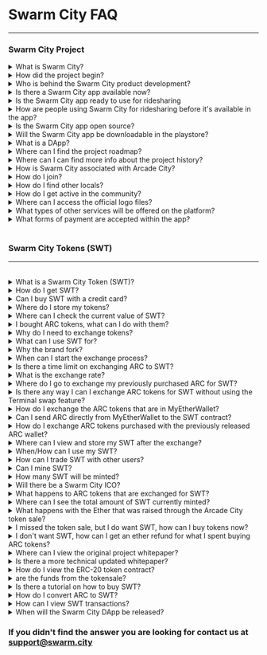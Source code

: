 # Swarm City FAQ  
---

### Swarm City Project  

<details><summary>What is Swarm City?</summary>

A global network building a decentralized app, built on the Ethereum blockchain, to create a [community](https://medium.com/arcade-city-press/getting-organized-62b91a7a0541) of open marketplaces for the exchange of services between peers. Learn more [here](https://queenbeesc.github.io/swarm.city/)
</details>


<details><summary>How did the project begin?</summary>

This project started as a [crazy idea](http://www.newsbtc.com/2016/11/09/arcade-city-decentralized-p2p-services-platform-announces-ico/) to cut out the middlemen between rideshare drivers and passengers. The idea attracted a swarm of contributors that organically strengthened the effort by using Facebook networks to free drivers from both the corporate giants and unnecessary regulations with open peer-2-peer interactions, and eventually attracted some Ethereum developers. Which led to the crowdsale, a [brand fork](https://press.swarm.city/forking-a-brand-cde5de87d46a), and new [business leader](https://press.swarm.city/happy-new-year-a52f80043cc7) to carry the project to the next level, a truly [decentralized platform](http://www.newsbtc.com/2017/02/20/launch-swarm-city-terminal/)
</details>

<details><summary>Who is behind the Swarm City product development?</summary>

[Business & Tech Team](https://getactivein.swarm.city/) [Advisors](https://advisors.swarm.city/)
</details>

<details><summary>Is there a Swarm City app available now?</summary>

Yes, you can access the web application by entering the [Terminal](https://swarm.city) 
What can I do in the Terminal? | At this time, you can use [the Terminal](https://github.com/swarmcity/sc-terminal/blob/master/README.md) to create a profile, exchange ARC to SWT, send/receive SWT, and view the USD value of your SWT balance, check the GitHub
</details>

<details><summary>Is the Swarm City app ready to use for ridesharing</summary>

No, that feature will be available in the second release, [Boardwalk](https://github.com/swarmcity/sc-boardwalk), check the GitHub!
</details>

<details><summary>How are people using Swarm City for ridesharing before it's available in the app?</summary>

Join your local Facebook [Swarm City #needaride](https://queenbeesc.github.io/NeedARide/) group. Post #needaride and meet others in your area. One of your peers will respond to the post. The 2 parties can negotiate the rest, #done
</details>

<details><summary>Is the Swarm City app open source?</summary>

Yes, Swarm City is an open-source P2P web application platform, providing decentralized, privacy-preserving software which keeps users in control of their own content. [Github](https://github.com/swarmcity)
</details>

<details><summary>Will the Swarm City app be downloadable in the playstore?</summary>

No, we have decided against listing the Swarm City app in the Google or Apple appstores. We are creating a Decentralized App (DApp), we do not want to create limitations to suit Google or Apple guidelines. This [book](https://books.google.com/books?id=CEsPDAAAQBAJ&pg=PT140&lpg=PT140&dq=can+you+list+a+decentralized+app+in+the+app+stores&source=bl&ots=gxpXgTRhcb&sig=dzk4uYfnXfWMOSOVLm6kQNDYsdM&hl=en&sa=X&ved=0ahUKEwjQh-e0kcTTAhXBjVQKHdCeD18Q6AEIWzAJ#v=onepage&q=can%20you%20list%20a%20decentralized%20app%20in%20the%20app%20stores&f=false) describes why
</details>

<details><summary>What is a DApp?</summary>

Decentralized Apps (DApps) are a new type of software program designed to exist on the Internet in a way that is not controlled by any single entity. No central servers, no data collection. See the explanations given on the [Ethereum stack exchange](https://ethereum.stackexchange.com/questions/383/what-is-a-dapp)
</details>

<details><summary>Where can I find the project roadmap?</summary>

This Medium article best describes the long term vision of the project [Unmistakably Swarm City](https://press.swarm.city/unmistakably-swarm-city-9522606f88)
</details>

<details><summary>Where can I can find more info about the project history?</summary>

Regular project updates are posted on Medium, [Swarm City Press](https://medium.com/arcade-city-press) or [Swarm City Times](https://medium.com/arcade-city-press/getting-organized-62b91a7a0541)
</details>

<details><summary>How is Swarm City associated with Arcade City?</summary>

The Arcade City cofounders and the project’s Ethereum development team separated from the project visionary during the ICO in November 2016. We describe what we refer to as a brand fork [here](https://press.swarm.city/forking-a-brand-cde5de87d46a)
</details>

<details><summary>How do I join?</summary>

Visit [the Terminal](https://swarm.city ) to create a user profile and a digital wallet 
</details>

<details><summary>How do I find other locals?</summary>

Facebook [Swarm City #needaride](https://www.swarmedup.com/needaride/) groups
</details>

<details><summary>How do I get active in the community?</summary>

[Slack](https://swarm-slack-invite.herokuapp.com/), [Twitter](https://twitter.com/SwarmCityDApp), [Medium](https://press.swarm.city/), [Github](https://github.com/swarmcity), [YouTube](https://www.youtube.com/channel/UCsHBWn_ytZ3xdMbTyYe5Ifg), [Facebook](https://www.facebook.com/groups/SwarmCity/), and any other place you think the swarm might have landed just search Swarm City
</details>

<details><summary>Where can I access the official logo files?</summary>

Github [swarm.city branding](https://github.com/swarmcity/branding.git)
</details>

<details><summary>What types of other services will be offered on the platform?</summary>

We will begin by featuring ridesharing, in the Boardwalk release. Followed by the introduction of Storefront, where other peer-2-peer services, such as [SwarmBnb](https://swarmbnb.com), babysitting, dog walking, car repair, etc will become available as other entrepreneurs and decentralized apps plug into the Swarm CIty network using APIs 
</details>

<details><summary>What forms of payment are accepted within the app?</summary>

Only SWT will be exchanged in the Swarm City ecosystem. However, users can start the transaction with any form of payment, and it will be automatically converted to SWT to complete the transaction behind the scenes
</details>

<br>

### Swarm City Tokens (SWT)
---    

<br>


<details><summary>What is a Swarm City Token (SWT)?</summary>

The SWT is a utility token used to pay for transactions in the Swarm City ecosystem. Learn more in the [token whitepaper](https://github.com/swarmcity/sc-token/blob/master/token-exchange-miniwhitepaper.md)
</details>

<details><summary>How do I get SWT?</summary>

The best way to buy SWT is from an exchange 
[Changelly](https://changelly.com)
[Bittrex](https://bittrex.com/Market/Index?MarketName=BTC-SWT), [Etherdelta](https://etherdelta.github.io/#SWT-ETH), [CryptoDerivatives](https://cryptoderivatives.market/token/SWT), 
</details>

<details><summary>Can I buy SWT with a credit card?</summary>

Yes, on [Changelly](https://chengelly.com)
</details>

<details><summary>Where do I store my tokens?</summary>

You can store your SWT in your SWT wallet created in the Terminal or any external wallet that supports ERC-20 tokens
How can I view my SWT balance using etherscan?
Go to the [SWT ERC 20 contract](https://etherscan.io/token/0xB9e7F8568e08d5659f5D29C4997173d84CdF2607) > Filter by: "add your SWT wallet public address > APPLY
</details>

<details><summary>Where can I check the current value of SWT?</summary>

Enter the [Terminal](https://swarm.city), load your SWT wallet and click on your SWT balance, visit [Coinmarketcap](http://coinmarketcap.com/assets/swarm-city/), or load your wallet in [MyEtherWallet](https://myetherwallet.com)
</details>

<details><summary>I bought ARC tokens, what can I do with them?</summary>
You can either hold on to them for novelty sake or exchange them for SWT in the [Terminal](https://swarm.city)
</details>

<details><summary>Why do I need to exchange tokens?</summary>

For the benefit of this project it was necessary to fork the brand from Arcade City to Swarm City. However, we wanted to make sure the brand fork did not impact Arcade City token owners. The last step to completing our rebranding process is upgrading our token to the [Swarm City Token]https://github.com/swarmcity/sc-token/blob/master/token-exchange-miniwhitepaper.md)(SWT)
</details>

<details><summary>What can I use SWT for?</summary>

All transactions that occur within the Swarm CIty DApp will happen on the Ethereum blockchain, users exchange SWT, an ERC 20 token
</details>


<details><summary>Why the brand fork?</summary>

There are 2 key reasons for the brand fork, the ARC symbol was already in use by some other coins and the previous token contract cannot be renamed and would not have suited the new branding
</details>

<details><summary>When can I start the exchange process?</summary>

You can start the exchange anytime, [enter here]( https://swarm.city/)    
</details>

<details><summary>Is there a time limit on exchanging ARC to SWT?</summary>

There is no time limit on performing the conversion. This functionality will be permanently available in our contract
</details>

<details><summary>What is the exchange rate?</summary>

This is a 1:1 token exchange
</details>

<details><summary>Where do I go to exchange my previously purchased ARC for SWT?</summary>

You will start the exchange by going to the Swarm City Terminal, [enter here]( https://swarm.city)
</details>

<details><summary>Is there any way I can I exchange ARC tokens for SWT without using the Terminal swap feature?</summary>

Yes, the easiest way is to use the Terminal but users can perform the exchange manually, find directions [here]( https://github.com/swarmcity/sc-token/blob/master/token-exchange-miniwhitepaper.md#options-for-exchanging-my-tokens)
</details>

<details><summary>How do I exchange the ARC tokens that are in MyEtherWallet?</summary>

You will need to import your MyEtherWallet to the Terminal by pasting the private key. You will be guided through the token exchange process, which should only take a few minutes to execute. Once done, you can always watch the SWT on your [MyEtherWallet](https://myetherwallet.com) account as well as in the Terminal
</details>

<details><summary>Can I send ARC directly from MyEtherWallet to the SWT contract?</summary>

No, to exchange from ARC to SWT you will have paste to your private key from MyEtherWallet to Terminal and use the exchange tool in Terminal. Once complete, you will be able to view your SWT on your [MyEtherWallet](https://myetherwallet.com) account as well as in the Terminal
</details>

<details><summary>How do I exchange ARC tokens purchased with the previously released ARC wallet?</summary>

[Enter here]( https://swarm.city/) and follow the steps to import your ARC wallet into the Terminal. You will be guided through the token exchange process, which should only take a few minutes to execute
</details>

<details><summary>Where can I view and store my SWT after the exchange?</summary>

Upon entry to the Terminal, all users create a digital wallet. This wallet is used to view, store, send and receive the tokens you own
</details>

<details><summary>When/How can I use my SWT?</summary>

The Swarm City Token (SWT) has been created to function within the Swarm City environment. SWT will be exchanged as the only form of payment within the app 
</details>

<details><summary>How can I trade SWT with other users?</summary>

Users can send tokens with a public address or shortcode or any crypto exchange that lists SWT
</details>

<details><summary>Can I mine SWT?</summary>

No, you can't mine SWT. We held a crowdsale from Nov. 1 to Nov. 30, 2016. SWT was offered for sale to the public. There were 9,525,397.92198459159306133876 SWT minted to be traded on the platform
</details>

<details><summary>How many SWT will be minted?</summary>

The total number of SWT in circulation will be determined by how many ARC tokens get converted to SWT. If only 5,000,000 ARC tokens are converted into SWT, there will only be 5,000,000 SWT in circulation. Most notably there will be no extra tokens minted. A total of 9,525,397.921984591306133876 ARC tokens were minted, so at most only 9,525,397 SWT can ever be minted. This number includes the 16% tokens minted in addition to the ARC token sale.
</details>

<details><summary>Will there be a Swarm City ICO?</summary>

No, there will not be a Swarm City ICO. The amount of SWT created through the token exchange will be the maximum ever created
</details>

<details><summary>What happens to ARC tokens that are exchanged for SWT?</summary>

The ARC tokens will be destroyed immediately by being sent to a burning address 0x0000000000000000000000000000000000000000
</details>

<details><summary>Where can I see the total amount of SWT currently minted?</summary>

Check the token contract [here](https://etherscan.io/token/SwarmCity)
</details>

<details><summary>What happens with the Ether that was raised through the Arcade City token sale?</summary>

We have brand forked, but we are still actively developing the product as described in the token sale whitepaper. Therefore, we will continue to use the [ether](https://etherscan.io/address/0x50126e8fcb9be29f83c6bbd913cc85b40eaf86fc) for building the sharing economy platform. You can also follow the progress of the project in the Swarm City Medium channel, [end of April update](https://press.swarm.city/swarm-city-dev-update-april-25-2017-3bb0cf9348cf)
</details>

<details><summary>I missed the token sale, but I do want SWT, how can I buy tokens now?</summary>

The SWT is listed on exchanges, where anyone can offer to sell or buy tokens, some listed below:
[Bittrex](https://bittrex.com/Market/Index?MarketName=BTC-SWT), [Etherdelta](https://etherdelta.github.io/#SWT-ETH), [CryptoDerivatives](https://cryptoderivatives.market/token/SWT), [Coinmarketcap](http://coinmarketcap.com/assets/swarm-city/), [Changelly](https://changelly.com). In the future, users will easily buy tokens from USD, EUR and other fiat currencies on our in-app exchange
</details>

<details><summary>I don't want SWT, how can I get an ether refund for what I spent buying ARC tokens?</summary>

We will not refund ether, but you can sell ARC token one of the decentralized exchanges
</details>

<details><summary>Where can I view the original project whitepaper?</summary>

[Arcade City whitepaper](https://drive.google.com/file/d/0B9RSMdR2vWssV2JJX0t6dmN6SUk/view), published during the ICO in November 2016
</details>

<details><summary>Is there a more technical updated whitepaper?</summary>

Yes, the [Token exchange whitepaper](https://github.com/swarmcity/sc-token/blob/master/token-exchange-miniwhitepaper.md) was published by the project developers after the name brandfork in January 2017
</details>

<details><summary>How do I view the ERC-20 token contract?</summary>

Visit Etherscan to monitor the [SWT ERC-20 token contract](https://etherscan.io/token/0xB9e7F8568e08d5659f5D29C4997173d84CdF2607) 
</details>

<details><summary> are the funds from the tokensale?</summary>

[Etherscan](https://etherscan.io/address/0x50126e8fcb9be29f83c6bbd913cc85b40eaf86fc)
</details>

<details><summary>Is there a tutorial on how to buy SWT?</summary>

Bittrex tutorial on [Youtube](https://www.youtube.com/watch?v=CJIOeYI-e7o)
</details>

<details><summary>How do I convert ARC to SWT?</summary>

Visit the Swarm City Terminal. Create a SWT wallet or load your ARC wallet. The system automatically detects your tokens and you will be prompted through the conversion process.
</details>

<details><summary>How can I view SWT transactions?</summary>

[Ethplorer](https://ethplorer.io/address/0xb9e7f8568e08d5659f5d29c4997173d84cdf2607#pageSize=100)
</details>

<details><summary>When will the Swarm City DApp be released?</summary>

It is already available [ https://swarm.city ]. We are close to a MVP status. Which means it will be usable with the minimum set of functions that are needed. After that we improve and enhance the product so that it gets really smooth, neat and easy to use. 
 </details>
 

### If you didn't find the answer you are looking for contact us at support@swarm.city
